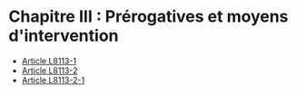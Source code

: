 # Chapitre III : Prérogatives et moyens d'intervention

* [Article L8113-1](./LEGIARTI000006904793.md)
* [Article L8113-2](./LEGIARTI000006904794.md)
* [Article L8113-2-1](./LEGIARTI000030996827.md)
